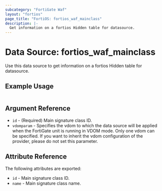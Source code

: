 ```yaml
---
subcategory: "FortiGate Waf"
layout: "fortios"
page_title: "FortiOS: fortios_waf_mainclass"
description: |-
  Get information on a fortios Hidden table for datasource.
---
```


# Data Source: fortios_waf_mainclass
Use this data source to get information on a fortios Hidden table for datasource.


## Example Usage

```hcl

```

## Argument Reference

* `id` - (Required) Main signature class ID.
* `vdomparam` - Specifies the vdom to which the data source will be applied when the FortiGate unit is running in VDOM mode. Only one vdom can be specified. If you want to inherit the vdom configuration of the provider, please do not set this parameter.

## Attribute Reference

The following attributes are exported:

* `id` - Main signature class ID.
* `name` - Main signature class name.
